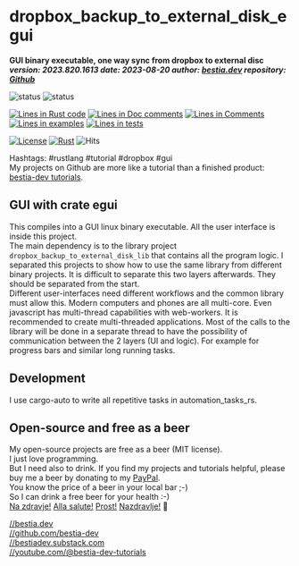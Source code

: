 [//]: # (auto_md_to_doc_comments segment start A)

# dropbox_backup_to_external_disk_egui

[//]: # (auto_cargo_toml_to_md start)

**GUI binary executable, one way sync from dropbox to external disc**  
***version: 2023.820.1613 date: 2023-08-20 author: [bestia.dev](https://bestia.dev) repository: [Github](https://github.com/bestia-dev/dropbox_backup_to_external_disk_egui/)***  

[//]: # (auto_cargo_toml_to_md end)

![status](https://img.shields.io/badge/maintained-green) 
![status](https://img.shields.io/badge/work_in_progress-yellow) 

[//]: # (auto_lines_of_code start)
[![Lines in Rust code](https://img.shields.io/badge/Lines_in_Rust-1549-green.svg)](https://github.com/bestia-dev/dropbox_backup_to_external_disk_egui/)
[![Lines in Doc comments](https://img.shields.io/badge/Lines_in_Doc_comments-280-blue.svg)](https://github.com/bestia-dev/dropbox_backup_to_external_disk_egui/)
[![Lines in Comments](https://img.shields.io/badge/Lines_in_comments-182-purple.svg)](https://github.com/bestia-dev/dropbox_backup_to_external_disk_egui/)
[![Lines in examples](https://img.shields.io/badge/Lines_in_examples-0-yellow.svg)](https://github.com/bestia-dev/dropbox_backup_to_external_disk_egui/)
[![Lines in tests](https://img.shields.io/badge/Lines_in_tests-0-orange.svg)](https://github.com/bestia-dev/dropbox_backup_to_external_disk_egui/)

[//]: # (auto_lines_of_code end)

[![License](https://img.shields.io/badge/license-MIT-blue.svg)](https://github.com/bestia-dev/dropbox_backup_to_external_disk_egui/blob/main/LICENSE)
[![Rust](https://github.com/bestia-dev/dropbox_backup_to_external_disk_egui/workflows/RustAction/badge.svg)](https://github.com/bestia-dev/dropbox_backup_to_external_disk_egui/)
![Hits](https://bestia.dev/webpage_hit_counter/get_svg_image/584868797.svg)

Hashtags: #rustlang #tutorial #dropbox #gui  
My projects on Github are more like a tutorial than a finished product: [bestia-dev tutorials](https://github.com/bestia-dev/tutorials_rust_wasm).

## GUI with crate egui

This compiles into a GUI linux binary executable. All the user interface is inside this project.  
The main dependency is to the library project `dropbox_backup_to_external_disk_lib` that contains all the program logic.  I separated this projects to show how to use the same library from different binary projects. It is difficult to separate this two layers afterwards. They should be separated from the start.  
Different user-interfaces need different workflows and the common library must allow this. Modern computers and phones are all multi-core. Even javascript has multi-thread capabilities with web-workers. It is recommended to create multi-threaded applications. Most of the calls to the library will be done in a separate thread to have the possibility of communication between the 2 layers (UI and logic). For example for progress bars and similar long running tasks.  

## Development

I use cargo-auto to write all repetitive tasks in automation_tasks_rs.  

## Open-source and free as a beer

My open-source projects are free as a beer (MIT license).  
I just love programming.  
But I need also to drink. If you find my projects and tutorials helpful, please buy me a beer by donating to my [PayPal](https://paypal.me/LucianoBestia).  
You know the price of a beer in your local bar ;-)  
So I can drink a free beer for your health :-)  
[Na zdravje!](https://translate.google.com/?hl=en&sl=sl&tl=en&text=Na%20zdravje&op=translate) [Alla salute!](https://dictionary.cambridge.org/dictionary/italian-english/alla-salute) [Prost!](https://dictionary.cambridge.org/dictionary/german-english/prost) [Nazdravlje!](https://matadornetwork.com/nights/how-to-say-cheers-in-50-languages/) 🍻

[//bestia.dev](https://bestia.dev)  
[//github.com/bestia-dev](https://github.com/bestia-dev)  
[//bestiadev.substack.com](https://bestiadev.substack.com)  
[//youtube.com/@bestia-dev-tutorials](https://youtube.com/@bestia-dev-tutorials)  

[//]: # (auto_md_to_doc_comments segment end A)
